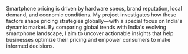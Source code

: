 Smartphone pricing is driven by hardware specs, brand reputation, local demand, and economic conditions. My project investigates how these factors shape pricing strategies globally—with a special focus on India's dynamic market. By comparing global trends with India's evolving smartphone landscape, I aim to uncover actionable insights that help businesses optimize their pricing and empower consumers to make informed decisions.
